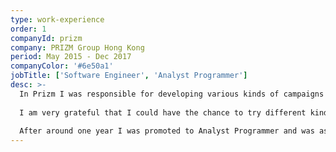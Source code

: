 ```yaml
---
type: work-experience
order: 1
companyId: prizm
company: PRIZM Group Hong Kong
period: May 2015 - Dec 2017
companyColor: '#6e50a1'
jobTitle: ['Software Engineer', 'Analyst Programmer']
desc: >-
  In Prizm I was responsible for developing various kinds of campaigns for our clients. 
  
  I am very grateful that I could have the chance to try different kinds of technologies as we have the freedom to do so.
  
  After around one year I was promoted to Analyst Programmer and was assigned to payment team and develop internal CRM with my colleagues.
---
```

